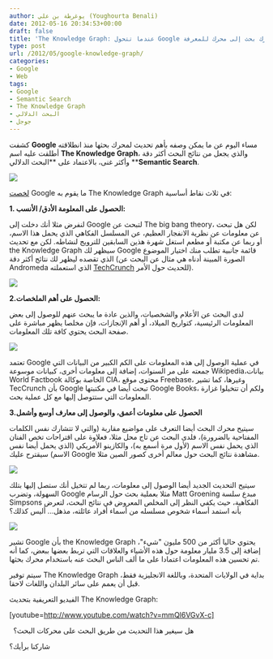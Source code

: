 ```yaml
---
author: يوغرطة بن علي (Youghourta Benali)
date: 2012-05-16 20:34:53+00:00
draft: false
title: 'The Knowledge Graph: عندما تتحول Google من مجرد محرك بحث إلى محرك للمعرفة  '
type: post
url: /2012/05/google-knowledge-graph/
categories:
- Google
- Web
tags:
- Google
- Semantic Search
- The Knowledge Graph
- البحث الدلالي
- جوجل
---
```


كشفت **Google** مساء اليوم عن ما يمكن وصفه بأهم تحديث لمحرك بحثها منذ انطلاقته أطلقت عليه اسم **The Knowledge Graph**، والذي يجعل من نتائج البحث أكثر دقة وأكثر غنى، بالاعتماد على **البحث الدلالي ****Semantic Search**.




[![](https://www.it-scoop.com/wp-content/uploads/2012/05/google-semantic-search.jpg)
](https://www.it-scoop.com/wp-content/uploads/2012/05/google-semantic-search.jpg)




[لخصت](http://googleblog.blogspot.com/2012/05/introducing-knowledge-graph-things-not.html) Google ما يقوم به The Knowledge Graph في ثلاث نقاط أساسية:




**1. الحصول على المعلومة الأدق/ الأنسب:**




لنفرض مثلا أنك دخلت إلى Google لتبحث عن The big bang theory، لكن هل تبحث عن معلومات عن نظرية الانفجار العظيم، عن المسلسل الفكاهي الذي يحمل هذا الاسم، أو ربما عن مكتبة أو مطعم استغل شهرة هذين السابقين للترويج لنشاطه. لكن مع تحديث the Knowledge Graph سيظهر لك Google قائمة جانبية تطلب منك اختيار الموضوع الذي تقصده ليظهر لك نتائج أكثر دقة (الصورة المبينة أدناه هي مثال عن البحث عن Andromeda الذي استعملته [TechCrunch](http://techcrunch.com/2012/05/16/google-just-got-a-whole-lot-smarter-launches-its-knowledge-graph/) للحديث حول الأمر).




[![](https://www.it-scoop.com/wp-content/uploads/2012/05/google-knowledge-graph-disambiguation.jpg)
](https://www.it-scoop.com/wp-content/uploads/2012/05/google-knowledge-graph-disambiguation.jpg)




**2.الحصول على أهم الملخصات:**




لدى البحث عن الأعلام والشخصيات، والذين عادة ما يبحث عنهم للوصول إلى بعض المعلومات الرئيسية، كتواريخ الميلاد، أو أهم الإنجازات، فإن مخلصا يظهر مباشرة على صفحة البحث يحتوي كافة تلك المعلومات.




[![](https://www.it-scoop.com/wp-content/uploads/2012/05/google-knowledge-graph-marie-curie-1024x460.png)
](https://www.it-scoop.com/wp-content/uploads/2012/05/google-knowledge-graph-marie-curie.png)




تعتمد Google في عملية الوصول إلى هذه المعلومات على الكم الكبير من البيانات التي جمعته على مر السنوات، إضافة إلى معلومات أخرى، كبيانات موسوعة Wikipedia،بيانات World Factbook الخاصة بوكالة CIA، محتوى موقع Freebase، وغيرها، كما تشير TecCrunch بأن Google تبحث أيضا في مكتبتها Google Books، ولكم أن تتخيلوا غزارة المعلومات التي ستتوصل إليها مع كل عملية بحث.




**3.الحصول على معلومات أعمق، والوصول إلى معارف أوسع وأشمل**




<!-- more -->




سيتيح محرك البحث أيضا التعرف على مواضيع مقاربة (والتي لا تتشارك نفس الكلمات المفتاحية بالضرورة)، فلدى البحث عن تاج محل مثلا، فعلاوة على اقتراحات تخص الفنان الذي يحمل نفس الاسم (لأول مرة أسمع به)، والكازينو الأمريكي (الذي يحمل أيضا نفس الاسم) سيقترح عليك Google مشاهدة نتائج البحث حول معالم أخرى كصور الصين مثلا.




[![](https://www.it-scoop.com/wp-content/uploads/2012/05/google-Knowledge-Graph-taj-mahal-1024x663.png)
](https://www.it-scoop.com/wp-content/uploads/2012/05/google-Knowledge-Graph-taj-mahal.png)




سيتيح التحديث الجديد أيضا الوصول إلى معلومات، ربما لم تتخيل أنك ستصل إليها بتلك السهولة، وتضرب Google مثلا بعملية بحث حول الرسام Matt Groening مبدع سلسة Simpsons الفكاهية، حيث يكفي النظر إلى المخلص المعروض في نتائج البحث، لتعرض بأنه استمد أسماء شخوص مسلسله من أسماء أفراد عائلته، مذهل... أليس كذلك؟




[![](https://www.it-scoop.com/wp-content/uploads/2012/05/google-Knowledge-Graph-matt-groening-1024x586.png)
](https://www.it-scoop.com/wp-content/uploads/2012/05/google-Knowledge-Graph-matt-groening.png)




تشير Google بأن the Knowledge Graph يحتوي حاليا أكثر من 500 مليون "شيء"، إضافة إلى 3.5 مليار معلومة حول هذه الأشياء والعلاقات التي تربط بعضها ببعض، كما أنه تم تحسين هذه المعلومات اعتمادا على ما ألف الناس البحث عنه باستخدام محرك بحثها.




سيتم توفير The Knowledge Graph بداية في الولايات المتحدة، وباللغة الانجليزية فقط، قبل أن يعمم على سائر البلدان واللغات لاحقا.




الفيديو التعريفية بتحديث The Knowledge Graph:




<!-- more -->




[youtube=http://www.youtube.com/watch?v=mmQl6VGvX-c]




  هل سيغير هذا التحديث من طريق البحث على محركات البحث؟




شاركنا برأيك؟
